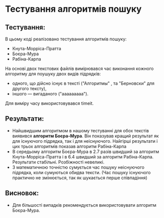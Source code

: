 # Тестування алгоритмів пошуку

## Тестування:

В цьому коді реалізовано тестування алгоритмів пошуку:

- Кнута-Морріса-Пратта
- Боєра-Мура
- Рабіна-Карпа

На основі двох текстових файлів вимірювався час виконання кожного алгоритму для поушуку двох видів підрядків:

- одного, що дійсно існує в тексті ("Алгоритмы" , та "Берновски" для другого тексту),
- іншого — вигаданого ("aaaaaaaaa").

Для виміру часу використовувався timeit.

## Результати:

- Найшвидшим алгоритмом в нашому тестуванні для обох текстів виявився **алгоритм Боєра-Мура**. Він показував кращий результат як для існуючого підрядка, так і для неіснуючого. Найгірші результати і цих трьох алгоритмів показав алгоритм Рабіна-Карпа
- В середьому алгоритм Боєра-Мура в 2.7 разів швидший за алгоритм Кнута-Морріса-Пратта і в 6.4 швидший за алгоритм Рабіна-Карпа. Результати стабільні. Розбіжності невеликі.
- З математичною точністю сумується час пошуку неіснуючого підрядка, коли сумуються обидва тексти. (Час пошуку існуючого практично не змінюється, так як шукається перше співпадіння)

## Висновок:

- Для більшості випадків рекомендується використовувати алгоритм Боєра-Мура.
